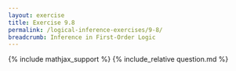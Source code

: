 ```yaml
---
layout: exercise
title: Exercise 9.8
permalink: /logical-inference-exercises/9-8/
breadcrumb: Inference in First-Order Logic
---
```


{% include mathjax_support %}
{% include_relative question.md %}
